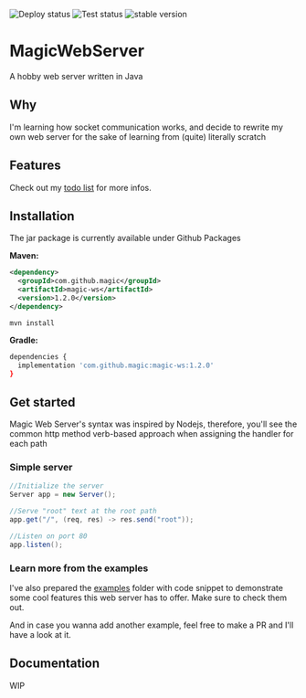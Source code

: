 ![Deploy status](https://github.com/gugugiyu/MagicWebServer/actions/workflows/dev-branch-test.yml/badge.svg)
![Test status](https://github.com/gugugiyu/MagicWebServer/actions/workflows/main-branch-deploy-to-github-package.yml/badge.svg)
![stable version](https://img.shields.io/badge/version-1.2.0-blue)

# MagicWebServer
A hobby web server written in Java

## Why
I'm learning how socket communication works, and decide to rewrite my own web server for the sake of learning from (quite) literally scratch

## Features
Check out my [todo list](./TodoList.md) for more infos.

## Installation

The jar package is currently available under Github Packages

**Maven:**

```xml
<dependency>
  <groupId>com.github.magic</groupId>
  <artifactId>magic-ws</artifactId>
  <version>1.2.0</version>
</dependency>
```

```shell
mvn install
```

**Gradle:**

```sh
dependencies {
  implementation 'com.github.magic:magic-ws:1.2.0'
}
```

## Get started
Magic Web Server's syntax was inspired by Nodejs, therefore, you'll see the common http method 
verb-based approach when assigning the handler for each path

### Simple server

```java
//Initialize the server      
Server app = new Server();

//Serve "root" text at the root path
app.get("/", (req, res) -> res.send("root"));

//Listen on port 80
app.listen();
```

### Learn more from the examples
I've also prepared the [examples](./examples) folder with code snippet to demonstrate some cool
features this web server has to offer. Make sure to check them out.

And in case you wanna add another example, feel free to make a PR and I'll have a look at it.

## Documentation

WIP
